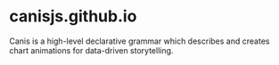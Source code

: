 # canisjs.github.io
Canis is a high-level declarative grammar which describes and creates chart animations for data-driven storytelling.
